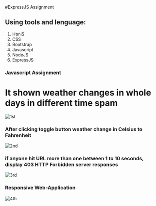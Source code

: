 #ExpressJS Assignment

## Using tools and lenguage:
1. Html5
2. CSS
3. Bootstrap
4. Javascript
5. NodeJS
6. ExpressJS

### Javascript Assignment
# It shown weather changes in whole days in different time spam
![1st](https://user-images.githubusercontent.com/69507020/147804538-228bd293-2454-4726-b16f-2ed4e6d94ae9.png)

### After clicking toggle button weather change in Celsius to Fahrenheit
![2nd](https://user-images.githubusercontent.com/69507020/147804543-66f6401b-506f-4690-bdb0-2e7503005037.png)

### if anyone hit URL more than one between 1 to 10 seconds, display 403 HTTP Forbidden server responses
![3rd](https://user-images.githubusercontent.com/69507020/147804544-7aee7368-f083-4fc7-992a-0d24574879a0.png)

### Responsive Web-Application
![4th](https://user-images.githubusercontent.com/69507020/147804546-dd41aeae-cf2a-4303-95de-f571631d3956.png)
